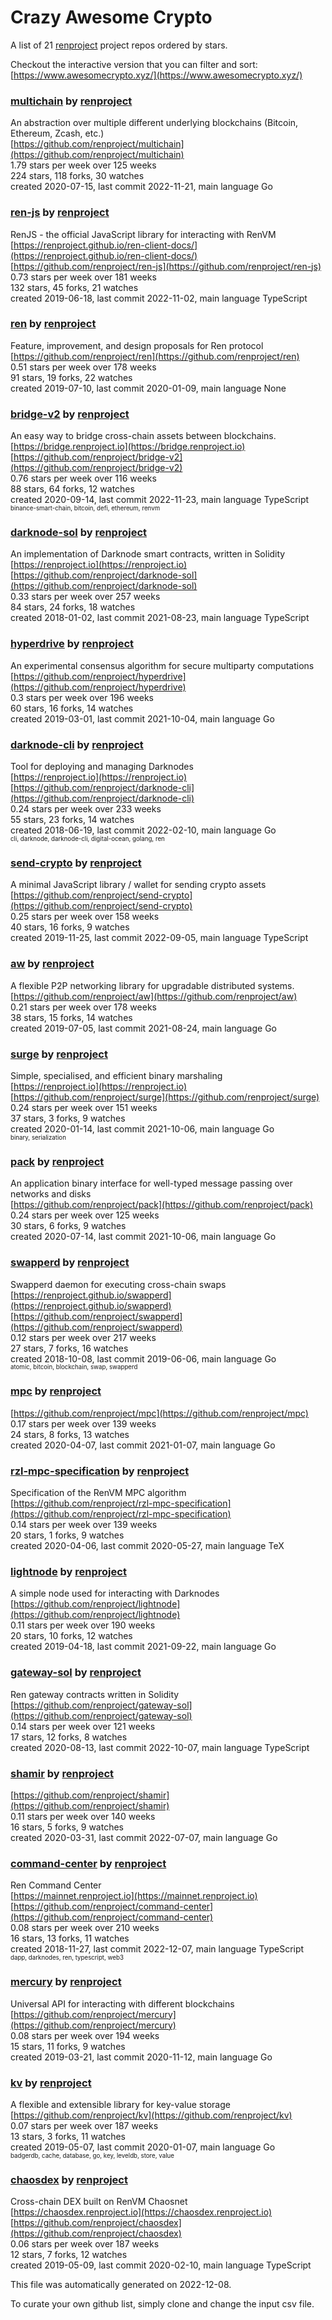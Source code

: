 # Crazy Awesome Crypto
A list of 21 [renproject](https://github.com/renproject) project repos ordered by stars.  

Checkout the interactive version that you can filter and sort: 
[https://www.awesomecrypto.xyz/](https://www.awesomecrypto.xyz/)  


### [multichain](https://github.com/renproject/multichain) by [renproject](https://github.com/renproject)  
An abstraction over multiple different underlying blockchains (Bitcoin, Ethereum, Zcash, etc.)  
[https://github.com/renproject/multichain](https://github.com/renproject/multichain)  
1.79 stars per week over 125 weeks  
224 stars, 118 forks, 30 watches  
created 2020-07-15, last commit 2022-11-21, main language Go  


### [ren-js](https://github.com/renproject/ren-js) by [renproject](https://github.com/renproject)  
RenJS - the official JavaScript library for interacting with RenVM  
[https://renproject.github.io/ren-client-docs/](https://renproject.github.io/ren-client-docs/)  
[https://github.com/renproject/ren-js](https://github.com/renproject/ren-js)  
0.73 stars per week over 181 weeks  
132 stars, 45 forks, 21 watches  
created 2019-06-18, last commit 2022-11-02, main language TypeScript  


### [ren](https://github.com/renproject/ren) by [renproject](https://github.com/renproject)  
Feature, improvement, and design proposals for Ren protocol  
[https://github.com/renproject/ren](https://github.com/renproject/ren)  
0.51 stars per week over 178 weeks  
91 stars, 19 forks, 22 watches  
created 2019-07-10, last commit 2020-01-09, main language None  


### [bridge-v2](https://github.com/renproject/bridge-v2) by [renproject](https://github.com/renproject)  
An easy way to bridge cross-chain assets between blockchains.  
[https://bridge.renproject.io](https://bridge.renproject.io)  
[https://github.com/renproject/bridge-v2](https://github.com/renproject/bridge-v2)  
0.76 stars per week over 116 weeks  
88 stars, 64 forks, 12 watches  
created 2020-09-14, last commit 2022-11-23, main language TypeScript  
<sub><sup>binance-smart-chain, bitcoin, defi, ethereum, renvm</sup></sub>


### [darknode-sol](https://github.com/renproject/darknode-sol) by [renproject](https://github.com/renproject)  
 An implementation of Darknode smart contracts, written in Solidity   
[https://renproject.io](https://renproject.io)  
[https://github.com/renproject/darknode-sol](https://github.com/renproject/darknode-sol)  
0.33 stars per week over 257 weeks  
84 stars, 24 forks, 18 watches  
created 2018-01-02, last commit 2021-08-23, main language TypeScript  


### [hyperdrive](https://github.com/renproject/hyperdrive) by [renproject](https://github.com/renproject)  
An experimental consensus algorithm for secure multiparty computations  
[https://github.com/renproject/hyperdrive](https://github.com/renproject/hyperdrive)  
0.3 stars per week over 196 weeks  
60 stars, 16 forks, 14 watches  
created 2019-03-01, last commit 2021-10-04, main language Go  


### [darknode-cli](https://github.com/renproject/darknode-cli) by [renproject](https://github.com/renproject)  
Tool for deploying and managing Darknodes   
[https://renproject.io](https://renproject.io)  
[https://github.com/renproject/darknode-cli](https://github.com/renproject/darknode-cli)  
0.24 stars per week over 233 weeks  
55 stars, 23 forks, 14 watches  
created 2018-06-19, last commit 2022-02-10, main language Go  
<sub><sup>cli, darknode, darknode-cli, digital-ocean, golang, ren</sup></sub>


### [send-crypto](https://github.com/renproject/send-crypto) by [renproject](https://github.com/renproject)  
A minimal JavaScript library / wallet for sending crypto assets  
[https://github.com/renproject/send-crypto](https://github.com/renproject/send-crypto)  
0.25 stars per week over 158 weeks  
40 stars, 16 forks, 9 watches  
created 2019-11-25, last commit 2022-09-05, main language TypeScript  


### [aw](https://github.com/renproject/aw) by [renproject](https://github.com/renproject)  
A flexible P2P networking library for upgradable distributed systems.  
[https://github.com/renproject/aw](https://github.com/renproject/aw)  
0.21 stars per week over 178 weeks  
38 stars, 15 forks, 14 watches  
created 2019-07-05, last commit 2021-08-24, main language Go  


### [surge](https://github.com/renproject/surge) by [renproject](https://github.com/renproject)  
Simple, specialised, and efficient binary marshaling  
[https://renproject.io](https://renproject.io)  
[https://github.com/renproject/surge](https://github.com/renproject/surge)  
0.24 stars per week over 151 weeks  
37 stars, 3 forks, 9 watches  
created 2020-01-14, last commit 2021-10-06, main language Go  
<sub><sup>binary, serialization</sup></sub>


### [pack](https://github.com/renproject/pack) by [renproject](https://github.com/renproject)  
An application binary interface for well-typed message passing over networks and disks  
[https://github.com/renproject/pack](https://github.com/renproject/pack)  
0.24 stars per week over 125 weeks  
30 stars, 6 forks, 9 watches  
created 2020-07-14, last commit 2021-10-06, main language Go  


### [swapperd](https://github.com/renproject/swapperd) by [renproject](https://github.com/renproject)  
Swapperd daemon for executing cross-chain swaps  
[https://renproject.github.io/swapperd](https://renproject.github.io/swapperd)  
[https://github.com/renproject/swapperd](https://github.com/renproject/swapperd)  
0.12 stars per week over 217 weeks  
27 stars, 7 forks, 16 watches  
created 2018-10-08, last commit 2019-06-06, main language Go  
<sub><sup>atomic, bitcoin, blockchain, swap, swapperd</sup></sub>


### [mpc](https://github.com/renproject/mpc) by [renproject](https://github.com/renproject)  
  
[https://github.com/renproject/mpc](https://github.com/renproject/mpc)  
0.17 stars per week over 139 weeks  
24 stars, 8 forks, 13 watches  
created 2020-04-07, last commit 2021-01-07, main language Go  


### [rzl-mpc-specification](https://github.com/renproject/rzl-mpc-specification) by [renproject](https://github.com/renproject)  
Specification of the RenVM MPC algorithm  
[https://github.com/renproject/rzl-mpc-specification](https://github.com/renproject/rzl-mpc-specification)  
0.14 stars per week over 139 weeks  
20 stars, 1 forks, 9 watches  
created 2020-04-06, last commit 2020-05-27, main language TeX  


### [lightnode](https://github.com/renproject/lightnode) by [renproject](https://github.com/renproject)  
A simple node used for interacting with Darknodes  
[https://github.com/renproject/lightnode](https://github.com/renproject/lightnode)  
0.11 stars per week over 190 weeks  
20 stars, 10 forks, 12 watches  
created 2019-04-18, last commit 2021-09-22, main language Go  


### [gateway-sol](https://github.com/renproject/gateway-sol) by [renproject](https://github.com/renproject)  
Ren gateway contracts written in Solidity  
[https://github.com/renproject/gateway-sol](https://github.com/renproject/gateway-sol)  
0.14 stars per week over 121 weeks  
17 stars, 12 forks, 8 watches  
created 2020-08-13, last commit 2022-10-07, main language TypeScript  


### [shamir](https://github.com/renproject/shamir) by [renproject](https://github.com/renproject)  
  
[https://github.com/renproject/shamir](https://github.com/renproject/shamir)  
0.11 stars per week over 140 weeks  
16 stars, 5 forks, 9 watches  
created 2020-03-31, last commit 2022-07-07, main language Go  


### [command-center](https://github.com/renproject/command-center) by [renproject](https://github.com/renproject)  
Ren Command Center  
[https://mainnet.renproject.io](https://mainnet.renproject.io)  
[https://github.com/renproject/command-center](https://github.com/renproject/command-center)  
0.08 stars per week over 210 weeks  
16 stars, 13 forks, 11 watches  
created 2018-11-27, last commit 2022-12-07, main language TypeScript  
<sub><sup>dapp, darknodes, ren, typescript, web3</sup></sub>


### [mercury](https://github.com/renproject/mercury) by [renproject](https://github.com/renproject)  
Universal API for interacting with different blockchains  
[https://github.com/renproject/mercury](https://github.com/renproject/mercury)  
0.08 stars per week over 194 weeks  
15 stars, 11 forks, 9 watches  
created 2019-03-21, last commit 2020-11-12, main language Go  


### [kv](https://github.com/renproject/kv) by [renproject](https://github.com/renproject)  
A flexible and extensible library for key-value storage  
[https://github.com/renproject/kv](https://github.com/renproject/kv)  
0.07 stars per week over 187 weeks  
13 stars, 3 forks, 11 watches  
created 2019-05-07, last commit 2020-01-07, main language Go  
<sub><sup>badgerdb, cache, database, go, key, leveldb, store, value</sup></sub>


### [chaosdex](https://github.com/renproject/chaosdex) by [renproject](https://github.com/renproject)  
Cross-chain DEX built on RenVM Chaosnet  
[https://chaosdex.renproject.io](https://chaosdex.renproject.io)  
[https://github.com/renproject/chaosdex](https://github.com/renproject/chaosdex)  
0.06 stars per week over 187 weeks  
12 stars, 7 forks, 12 watches  
created 2019-05-09, last commit 2020-02-10, main language TypeScript  


This file was automatically generated on 2022-12-08.  

To curate your own github list, simply clone and change the input csv file.  
